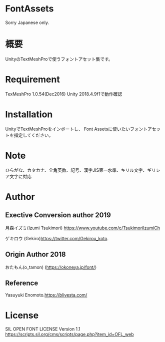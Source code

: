# FontAssets

Sorry Japanese only. 
 
# 概要
UnityのTextMeshProで使うフォントアセット集です。
 
# Requirement

TexMeshPro 1.0.54(Dec2016)
Unity 2018.4.9f1で動作確認
 
 
# Installation
UnityでTextMeshProをインポートし、
Font Assetsに使いたいフォントアセットを指定してください。 
 
# Note
 
ひらがな、カタカナ、全角英数、記号、漢字JIS第一水準、キリル文字、ギリシア文字に対応
 
# Author

## Exective Conversion author 2019

 月森イズミ(Izumi Tsukimori) https://www.youtube.com/c/TsukimoriIzumiCh
 
 ゲキロウ (Gekiro)https://twitter.com/Gekirou_koto.

## Origin Author 2018
おたもん(o_tamon) (https://okoneya.jp/font/)
 
## Reference
 Yasuyuki Enomoto.https://blivesta.com/

 
# License
SIL OPEN FONT LICENSE Version 1.1
https://scripts.sil.org/cms/scripts/page.php?item_id=OFL_web